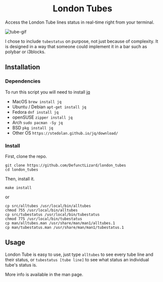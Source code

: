 <h1 align="center">London Tubes</h1>
Access the London Tube lines status in real-time right from your terminal.

![tube-gif](https://i.imgur.com/TnAclV0.gif)

I chose to include `tubestatus` on purpose, not just because of complexity. It is designed in a way that someone could implement it in a bar such as polybar or i3blocks.

## Installation
### Dependencies
To run this script you will need to install [jq](https://stedolan.github.io/jq/download) 
- MacOS           `brew install jq`
- Ubuntu / Debian `apt-get install jq`
- Fedora          `dnf install jq`
- openSUSE        `zipper install jq`
- Arch            `sudo pacman -Sy jq`
- BSD             `pkg install jq`
- Other OS        `https://stedolan.github.io/jq/download/`

### Install
First, clone the repo.
```
git clone https://github.com/DefunctLizard/london_tubes
cd london_tubes
```
Then, install it.
```
make install 
```
or
```
cp src/alltubes /usr/local/bin/alltubes
chmod 755 /usr/local/bin/alltubes
cp src/tubestatus /usr/local/bin/tubestatus
chmod 775 /usr/local/bin/tubestatus
cp man/alltubes.man /usr/share/man/man1/alltubes.1
cp man/tubestatus.man /usr/share/man/man1/tubestatus.1
```
## Usage

London Tube is easy to use, just type `alltubes` to see every tube line and their status, or `tubestatus [tube line]` to see what status an individual tube's status is.

More info is available in the man page.
